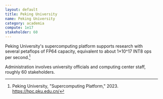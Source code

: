 ```yaml
---
layout: default
title: Peking University
name: Peking University
category: academia
compute: 1e17
stakeholder: 60
---
```


Peking University's supercomputing platform supports research with
several petaflops of FP64 capacity, equivalent to about 1×10^17 INT8
ops per second.[^1]

Administration involves university officials and computing center staff,
roughly 60 stakeholders.

[^1]: Peking University, "Supercomputing Platform," 2023.
<https://hpc.pku.edu.cn/>
